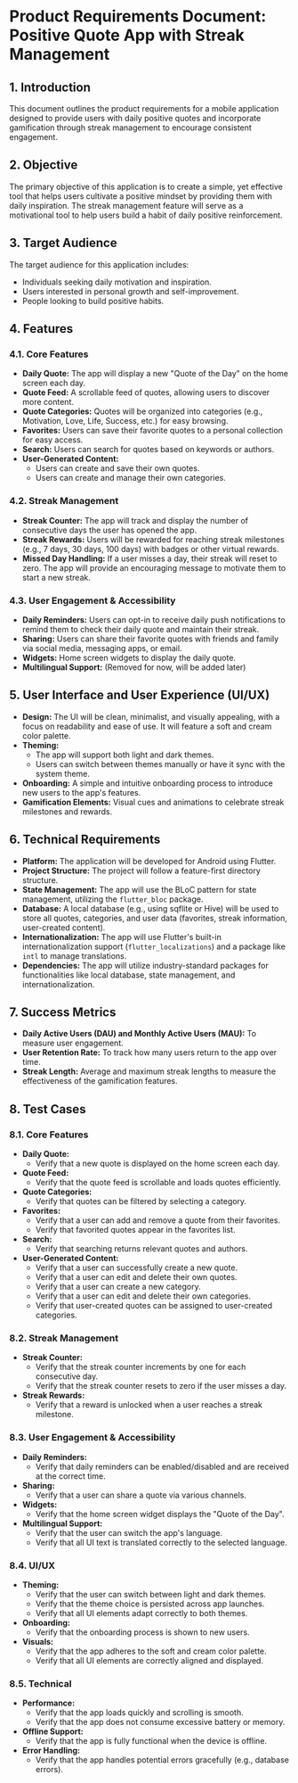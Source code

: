 # Product Requirements Document: Positive Quote App with Streak Management

## 1. Introduction

This document outlines the product requirements for a mobile application designed to provide users with daily positive quotes and incorporate gamification through streak management to encourage consistent engagement.

## 2. Objective

The primary objective of this application is to create a simple, yet effective tool that helps users cultivate a positive mindset by providing them with daily inspiration. The streak management feature will serve as a motivational tool to help users build a habit of daily positive reinforcement.

## 3. Target Audience

The target audience for this application includes:

*   Individuals seeking daily motivation and inspiration.
*   Users interested in personal growth and self-improvement.
*   People looking to build positive habits.

## 4. Features

### 4.1. Core Features

*   **Daily Quote:** The app will display a new "Quote of the Day" on the home screen each day.
*   **Quote Feed:** A scrollable feed of quotes, allowing users to discover more content.
*   **Quote Categories:** Quotes will be organized into categories (e.g., Motivation, Love, Life, Success, etc.) for easy browsing.
*   **Favorites:** Users can save their favorite quotes to a personal collection for easy access.
*   **Search:** Users can search for quotes based on keywords or authors.
*   **User-Generated Content:**
    *   Users can create and save their own quotes.
    *   Users can create and manage their own categories.

### 4.2. Streak Management

*   **Streak Counter:** The app will track and display the number of consecutive days the user has opened the app.
*   **Streak Rewards:** Users will be rewarded for reaching streak milestones (e.g., 7 days, 30 days, 100 days) with badges or other virtual rewards.
*   **Missed Day Handling:** If a user misses a day, their streak will reset to zero. The app will provide an encouraging message to motivate them to start a new streak.

### 4.3. User Engagement & Accessibility

*   **Daily Reminders:** Users can opt-in to receive daily push notifications to remind them to check their daily quote and maintain their streak.
*   **Sharing:** Users can share their favorite quotes with friends and family via social media, messaging apps, or email.
*   **Widgets:** Home screen widgets to display the daily quote.
*   **Multilingual Support:** (Removed for now, will be added later)

## 5. User Interface and User Experience (UI/UX)

*   **Design:** The UI will be clean, minimalist, and visually appealing, with a focus on readability and ease of use. It will feature a soft and cream color palette.
*   **Theming:**
    *   The app will support both light and dark themes.
    *   Users can switch between themes manually or have it sync with the system theme.
*   **Onboarding:** A simple and intuitive onboarding process to introduce new users to the app's features.
*   **Gamification Elements:** Visual cues and animations to celebrate streak milestones and rewards.

## 6. Technical Requirements

*   **Platform:** The application will be developed for Android using Flutter.
*   **Project Structure:** The project will follow a feature-first directory structure.
*   **State Management:** The app will use the BLoC pattern for state management, utilizing the `flutter_bloc` package.
*   **Database:** A local database (e.g., using sqflite or Hive) will be used to store all quotes, categories, and user data (favorites, streak information, user-created content).
*   **Internationalization:** The app will use Flutter's built-in internationalization support (`flutter_localizations`) and a package like `intl` to manage translations.
*   **Dependencies:** The app will utilize industry-standard packages for functionalities like local database, state management, and internationalization.

## 7. Success Metrics

*   **Daily Active Users (DAU) and Monthly Active Users (MAU):** To measure user engagement.
*   **User Retention Rate:** To track how many users return to the app over time.
*   **Streak Length:** Average and maximum streak lengths to measure the effectiveness of the gamification features.

## 8. Test Cases

### 8.1. Core Features

*   **Daily Quote:**
    *   Verify that a new quote is displayed on the home screen each day.
*   **Quote Feed:**
    *   Verify that the quote feed is scrollable and loads quotes efficiently.
*   **Quote Categories:**
    *   Verify that quotes can be filtered by selecting a category.
*   **Favorites:**
    *   Verify that a user can add and remove a quote from their favorites.
    *   Verify that favorited quotes appear in the favorites list.
*   **Search:**
    *   Verify that searching returns relevant quotes and authors.
*   **User-Generated Content:**
    *   Verify that a user can successfully create a new quote.
    *   Verify that a user can edit and delete their own quotes.
    *   Verify that a user can create a new category.
    *   Verify that a user can edit and delete their own categories.
    *   Verify that user-created quotes can be assigned to user-created categories.

### 8.2. Streak Management

*   **Streak Counter:**
    *   Verify that the streak counter increments by one for each consecutive day.
    *   Verify that the streak counter resets to zero if the user misses a day.
*   **Streak Rewards:**
    *   Verify that a reward is unlocked when a user reaches a streak milestone.

### 8.3. User Engagement & Accessibility

*   **Daily Reminders:**
    *   Verify that daily reminders can be enabled/disabled and are received at the correct time.
*   **Sharing:**
    *   Verify that a user can share a quote via various channels.
*   **Widgets:**
    *   Verify that the home screen widget displays the "Quote of the Day".
*   **Multilingual Support:**
    *   Verify that the user can switch the app's language.
    *   Verify that all UI text is translated correctly to the selected language.

### 8.4. UI/UX

*   **Theming:**
    *   Verify that the user can switch between light and dark themes.
    *   Verify that the theme choice is persisted across app launches.
    *   Verify that all UI elements adapt correctly to both themes.
*   **Onboarding:**
    *   Verify that the onboarding process is shown to new users.
*   **Visuals:**
    *   Verify that the app adheres to the soft and cream color palette.
    *   Verify that all UI elements are correctly aligned and displayed.

### 8.5. Technical

*   **Performance:**
    *   Verify that the app loads quickly and scrolling is smooth.
    *   Verify that the app does not consume excessive battery or memory.
*   **Offline Support:**
    *   Verify that the app is fully functional when the device is offline.
*   **Error Handling:**
    *   Verify that the app handles potential errors gracefully (e.g., database errors).